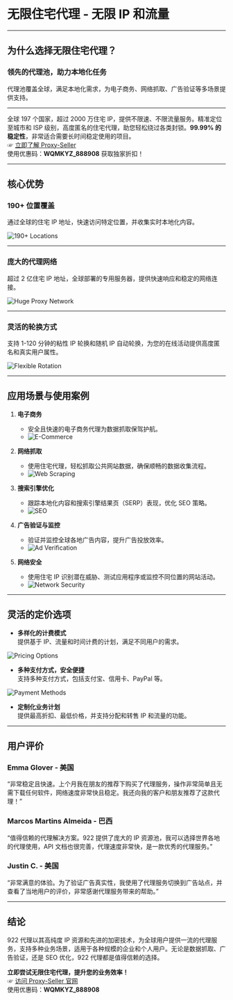 # 无限住宅代理 - 无限 IP 和流量

---


## 为什么选择无限住宅代理？

### 领先的代理池，助力本地化任务

代理池覆盖全球，满足本地化需求，为电子商务、网络抓取、广告验证等多场景提供支持。

---

全球 197 个国家，超过 2000 万住宅 IP，提供不限速、不限流量服务。精准定位至城市和 ISP 级别，高度匿名的住宅代理，助您轻松绕过各类封锁。**99.99% 的稳定性**，非常适合需要长时间稳定使用的项目。  
☞ [立即了解 Proxy-Seller](https://bit.ly/proxy-seller-coupon)  
使用优惠码：**WQMKYZ_888908** 获取独家折扣！

---
## 核心优势

### **190+ 位置覆盖**
通过全球的住宅 IP 地址，快速访问特定位置，并收集实时本地化内容。

![190+ Locations](https://static.922proxy.com/img/special/landing8/ic_landing8_banner_1_1.png)

---

### **庞大的代理网络**
超过 2 亿住宅 IP 地址，全球部署的专用服务器，提供快速响应和稳定的网络连接。

![Huge Proxy Network](https://static.922proxy.com/img/special/landing8/ic_landing8_banner_1_2.png)

---

### **灵活的轮换方式**
支持 1-120 分钟的粘性 IP 轮换和随机 IP 自动轮换，为您的在线活动提供高度匿名和真实用户属性。

![Flexible Rotation](https://static.922proxy.com/img/special/landing8/ic_landing8_banner_1_3.png)

---

## 应用场景与使用案例

1. **电子商务**
   - 安全且快速的电子商务代理为数据抓取保驾护航。
   - ![E-Commerce](https://static.922proxy.com/img/special/landing8/ic_landing8_banner_2_1.png)

2. **网络抓取**
   - 使用住宅代理，轻松抓取公共网站数据，确保顺畅的数据收集流程。
   - ![Web Scraping](https://static.922proxy.com/img/special/landing8/ic_landing8_banner_2_2.png)

3. **搜索引擎优化**
   - 跟踪本地化内容和搜索引擎结果页（SERP）表现，优化 SEO 策略。
   - ![SEO](https://static.922proxy.com/img/special/landing8/ic_landing8_banner_2_3.png)

4. **广告验证与监控**
   - 验证并监控全球各地广告内容，提升广告投放效率。
   - ![Ad Verification](https://static.922proxy.com/img/special/landing8/ic_landing8_banner_2_4.png)

5. **网络安全**
   - 使用住宅 IP 识别潜在威胁、测试应用程序或监控不同位置的网站活动。
   - ![Network Security](https://static.922proxy.com/img/special/landing8/ic_landing8_banner_2_5.png)

---

## 灵活的定价选项

- **多样化的计费模式**  
  提供基于 IP、流量和时间计费的计划，满足不同用户的需求。

![Pricing Options](https://static.922proxy.com/img/special/landing8/ic_landing8_banner_3_1.png)

- **多种支付方式，安全便捷**  
  支持多种支付方式，包括支付宝、信用卡、PayPal 等。

![Payment Methods](https://static.922proxy.com/img/special/landing8/ic_landing8_banner_3_3.png)

- **定制化业务计划**  
  提供最高折扣、最低价格，并支持分配和转售 IP 和流量的功能。

---

## 用户评价

### **Emma Glover - 美国**
“非常稳定且快速。上个月我在朋友的推荐下购买了代理服务，操作非常简单且无需下载任何软件，网络速度非常快且稳定。我还向我的客户和朋友推荐了这款代理！”

### **Marcos Martins Almeida - 巴西**
“值得信赖的代理解决方案。922 提供了庞大的 IP 资源池，我可以选择世界各地的代理使用，API 文档也很完善，代理速度非常快，是一款优秀的代理服务。”

### **Justin C. - 美国**
“非常满意的体验。为了验证广告真实性，我使用了代理服务切换到广告站点，并查看了当地用户的评价，非常感谢代理服务带来的帮助。”

---

## 结论

922 代理以其高纯度 IP 资源和先进的加密技术，为全球用户提供一流的代理服务，支持多种业务场景，适用于各种规模的企业和个人用户。无论是数据抓取、广告验证，还是 SEO 优化，922 代理都是值得信赖的选择。

**立即尝试无限住宅代理，提升您的业务效率！**  
☞ [访问 Proxy-Seller 官网](https://bit.ly/proxy-seller-coupon)  
使用优惠码：**WQMKYZ_888908**
